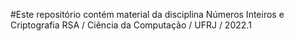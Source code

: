 #Este repositório contém material da disciplina Números Inteiros e Criptografia RSA / Ciência da Computação / UFRJ / 2022.1
